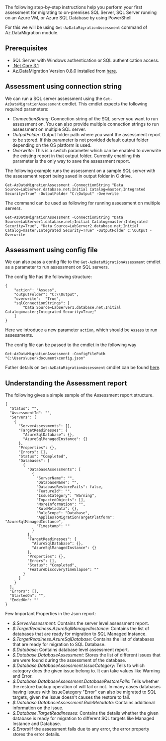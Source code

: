 The following step-by-step instructions help you perform your first assessment for migrating to on-premises SQL Server, SQL Server running on an Azure VM, or Azure SQL Database by using PowerShell.

For this we will be using `Get-AzDataMigrationAssessment` command of Az.DataMigration module.


## Prerequisites

- SQL Server with Windows authentication or SQL authentication access.
- [.Net Core 3.1](https://dotnet.microsoft.com/en-us/download/dotnet/3.1)
- Az.DataMigration Version 0.8.0 installed from [here](https://www.powershellgallery.com/packages/Az.DataMigration/0.8.0).

## Assessment using connection string

We can run a SQL server assessment using the `Get-AzDataMigrationAssessment` cmdlet. This cmdlet expects the following required parameters:

- *ConnectionString*: Connection string of the SQL server you want to run assessment on. You can also provide multiple connection strings to run assessment on multiple SQL server.
- *OutputFolder*: Output folder path where you want the assessment report to be stored. If this parameter is not provided default output folder depending on the OS platform is used.
- *Overwrite*: This is a switch parameter which can be enabled to overwrite the existing report in that output folder. Currently enabling this parameter is the only way to save the assessment report. 

The following example runs the assessment on a sample SQL server with the assessment report being saved in output folder in C drive.

```
Get-AzDataMigrationAssessment -ConnectionString "Data Source=LabServer.database.net;Initial Catalog=master;Integrated Security=True" -OutputFolder "C:\Output" -Overwrite
```
The command can be used as following for running assessment on multiple servers.
```
Get-AzDataMigrationAssessment -ConnectionString "Data Source=LabServer1.database.net;Initial Catalog=master;Integrated Security=True", "Data Source=LabServer2.database.net;Initial Catalog=master;Integrated Security=True" -OutputFolder C:\Output -Overwrite
```

## Assessment using config file

We can also pass a config file to the `Get-AzDataMigrationAssessment` cmdlet as a parameter to run assessment on SQL servers.

The config file has the following structure:
```
{
    "action": "Assess",
    "outputFolder": "C:\\Output",
    "overwrite":  "True",
    "sqlConnectionStrings": [
        "Data Source=LabServer1.database.net;Initial Catalog=master;Integrated Security=True;"
    ]
}
```
Here we introduce a new parameter `action`, which should be `Assess` to run assessments. 

The config file can be passed to the cmdlet in the following way
```
Get-AzDataMigrationAssessment -ConfigFilePath "C:\Users\user\document\config.json"
```
Futher details on `Get-AzDataMigrationAssessment` cmdlet can be found [here](https://docs.microsoft.com/en-us/powershell/module/az.datamigration/get-azdatamigrationassessment?view=azps-7.2.0).

## Understanding the Assessment report

The following gives a simple sample of the Assessment report structure. 

```
{
  "Status": "",
  "AssessmentId": "",
  "Servers": [
    {
      "ServerAssessments": [],
      "TargetReadinesses": {
        "AzureSqlDatabase": {},
        "AzureSqlManagedInstance": {}
      },
      "Properties": {},
      "Errors": [],
      "Status": "Completed",
      "Databases": [
        {
          "DatabaseAssessments": [
            {
              "ServerName": "",
              "DatabaseName": "",
              "DatabaseRestoreFails": false,
              "FeatureId": "",
              "IssueCategory": "Warning",
              "ImpactedObjects": [],
              "MoreInformation": "",
              "RuleMetadata": {},
              "RuleScope": "Database",
              "AppliesToMigrationTargetPlatform": "AzureSqlManagedInstance",
              "Timestamp": ""
            }
          ],
          "TargetReadinesses": {
            "AzureSqlDatabase": {},
            "AzureSqlManagedInstance": {}
          },
          "Properties": {},
          "Errors": [],
          "Status": "Completed",
          "FeatureDiscoveryTimeElapse": ""
        }
      ]
    }
  ],
  "Errors": [],
  "StartedOn": "",
  "EndedOn": ""
}
```
Few Important Properties in the Json report:
- *$.ServerAssessment*: Contains the server level assessment report.
- *$.TargetReadiness.AzureSqlManagedInstance*: Contains the list of databases that are ready for migration to SQL Managed Instance. 
- *$.TargetReadiness.AzureSqlDatabase*: Contains the list of databases that are ready for migration to SQL Database.
- *$.Database*: Contains database level assessment report.
- *$.Database.DatabaseAssessment*: Stores the list of different issues that are were found during the assessment of the database.
- *$.Database.DatabaseAssessment.IssueCategory*: Tells to which category does the given issue belong to. It can take values like Warning and Error.  
- *$.Database.DatabaseAssessment.DatabaseRestoreFails*: Tells whether the restore backup operation of will fail or not. In many cases databases having issues with IssueCategory "Error" can also be migrated to SQL targets, given the issue doesn't causes the restore to fail.  
- *$.Database.DatabaseAssessment.RuleMetadata*: Contains additional information on the issue.
- *$.Database.TargetReadinesses*: Contains the details whether the given database is ready for migration to different SQL targets like Managed Instance and Database.
- *$.Errors*:If the assessment fails due to any error, the error property stores the error details. 
